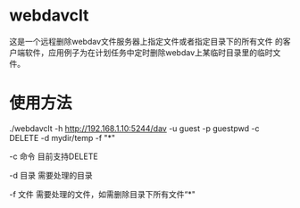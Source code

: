 # webdavclt

这是一个远程删除webdav文件服务器上指定文件或者指定目录下的所有文件
的客户端软件，应用例子为在计划任务中定时删除webdav上某临时目录里的临时文件。

# 使用方法
./webdavclt -h http://192.168.1.10:5244/dav -u guest -p guestpwd -c DELETE -d mydir/temp -f "*"

-c 命令 目前支持DELETE 

-d 目录 需要处理的目录

-f 文件 需要处理的文件，如需删除目录下所有文件“*"

